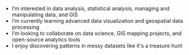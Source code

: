 - I’m interested in data analysis, statistical analysis, managing and manipulating data, and GIS  
- I’m currently learning advanced data visualization and geospatial data processing  
- I’m looking to collaborate on data science, GIS mapping projects, and open-source analytics tools  
- I enjoy discovering patterns in messy datasets like it's a treasure hunt 
